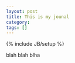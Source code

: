 ```yaml
---
layout: post
title: This is my jounal
category: 
tags: []
---
```

{% include JB/setup %}

blah blah blha
